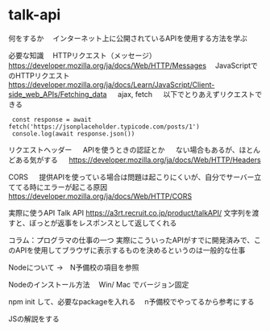 # talk-api

何をするか
　インターネット上に公開されているAPIを使用する方法を学ぶ

必要な知識
　HTTPリクエスト（メッセージ）
　	https://developer.mozilla.org/ja/docs/Web/HTTP/Messages
　JavaScriptでのHTTPリクエスト
　	https://developer.mozilla.org/ja/docs/Learn/JavaScript/Client-side_web_APIs/Fetching_data
　	ajax, fetch
　	以下でとりあえずリクエストできる

```
 const response = await fetch('https://jsonplaceholder.typicode.com/posts/1')
 console.log(await response.json())
```

リクエストヘッダー
　	APIを使うときの認証とか
　	ない場合もあるが、ほとんどある気がする
　	https://developer.mozilla.org/ja/docs/Web/HTTP/Headers

CORS
　	提供APIを使っている場合は問題は起こりにくいが、自分でサーバー立ててる時にエラーが起こる原因
　	https://developer.mozilla.org/ja/docs/Web/HTTP/CORS

実際に使うAPI
Talk API https://a3rt.recruit.co.jp/product/talkAPI/
文字列を渡すと、ぼっとが返事をレスポンスとして返してくれる


コラム：プログラマの仕事の一つ
実際にこういったAPIがすでに開発済みで、このAPIを使用してブラウザに表示するものを決めるというのは一般的な仕事



Nodeについて →　N予備校の項目を参照

Nodeのインストール方法
　Win/ Mac でバージョン固定

npm init して、必要なpackageを入れる
　n予備校でやってるから参考にする

JSの解説をする
